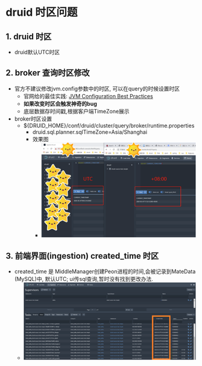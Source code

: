 # druid 时区问题
## 1. druid 时区
 - druid默认UTC时区
## 2. broker 查询时区修改
 - 官方不建议修改jvm.config参数中的时区, 可以在query的时候设置时区
    - 官网给的最佳实践: [JVM Configuration Best Practices](https://druid.apache.org/docs/latest/configuration/index.html#jvm-configuration-best-practices)
    - **如果改变时区会触发神奇的bug**
    - 底层数据存时间戳,根据客户端TimeZone展示
 - broker时区设置
    - ${DRUID_HOME}/conf/druid/cluster/query/broker/runtime.properties
        - druid.sql.planner.sqlTimeZone=Asia/Shanghai
        - 效果图
            - ![avatar](./time-zone.png)
## 3. 前端界面(ingestion) created_time 时区
 - created_time 是 MiddleManager创建Peon进程的时间,会被记录到MateData (MySQL)中, 默认UTC; ui传sql查询,暂时没有找到更改办法.
    - ![avatar](./ui-ingestion.png)
 